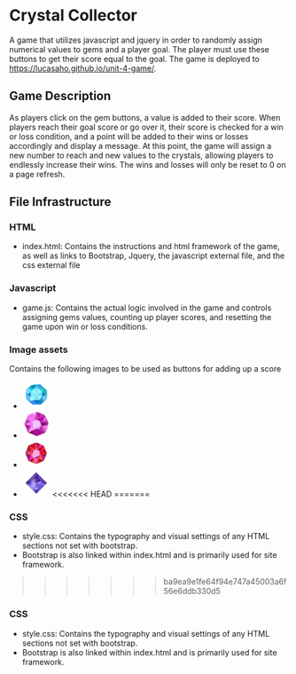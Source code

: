 # Crystal Collector
A game that utilizes javascript and jquery in order to randomly assign numerical values to gems and a player goal. The player must use these buttons to get their score equal to the goal. The game is deployed to https://lucasaho.github.io/unit-4-game/.

## Game Description
As players click on the gem buttons, a value is added to their score. When players reach their goal score or go over it, their score is checked for a win or loss condition, and a point will be added to their wins or losses accordingly and display a message. At this point, the game will assign a new number to reach and new values to the crystals, allowing players to endlessly increase their wins. The wins and losses will only be reset to 0 on a page refresh. 

## File Infrastructure
### HTML
  * index.html: Contains the instructions and html framework of the game, as well as links to Bootstrap, Jquery, the javascript external file, and the css external file

### Javascript
  * game.js: Contains the actual logic involved in the game and controls assigning gems values, counting up player scores, and resetting the game upon win or loss conditions.

### Image assets 
Contains the following images to be used as buttons for adding up a score
* ![Image of GemOne](https://github.com/LucasAho/unit-4-game/blob/master/Assets/images/GemOne.png?raw=true)
* ![Image of GemTwo](https://github.com/LucasAho/unit-4-game/blob/master/Assets/images/GemTwo.png?raw=true)
* ![Image of GemOne](https://github.com/LucasAho/unit-4-game/blob/master/Assets/images/GemThree.png?raw=true)
* ![Image of GemOne](https://github.com/LucasAho/unit-4-game/blob/master/Assets/images/GemFour.png?raw=true)
<<<<<<< HEAD
=======

### CSS
  * style.css: Contains the typography and visual settings of any HTML sections not set with bootstrap.
  * Bootstrap is also linked within index.html and is primarily used for site framework.
>>>>>>> ba9ea9e1fe64f94e747a45003a6f56e6ddb330d5

### CSS
  * style.css: Contains the typography and visual settings of any HTML sections not set with bootstrap.
  * Bootstrap is also linked within index.html and is primarily used for site framework.
